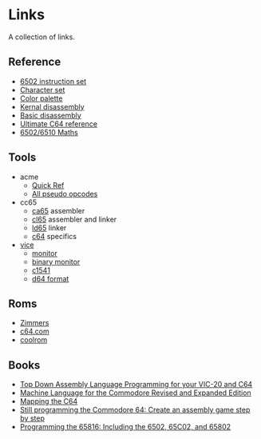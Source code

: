 
# Links

A collection of links.

## Reference

- [6502 instruction set](https://www.masswerk.at/6502/6502_instruction_set.html)
- [Character set](https://www.aivosto.com/articles/petscii.pdf)
- [Color palette](https://www.c64-wiki.com/wiki/Color)
- [Kernal disassembly](https://github.com/mist64/c64ref/blob/master/c64disasm/c64disasm_cbm.txt)
- [Basic disassembly](https://github.com/mist64/c64ref/blob/master/c64disasm/c64disasm_ms.txt)
- [Ultimate C64 reference](https://www.pagetable.com/c64ref/c64disasm/)
- [6502/6510 Maths](https://codebase64.org/doku.php?id=base:6502_6510_maths)


## Tools

- acme
  - [Quick Ref](https://sourceforge.net/p/acme-crossass/code-0/6/tree/trunk/docs/QuickRef.txt)
  - [All pseudo opcodes](https://sourceforge.net/p/acme-crossass/code-0/6/tree/trunk/docs/AllPOs.txt)
- cc65
  - [ca65](https://cc65.github.io/doc/ca65.html) assembler
  - [cl65](https://cc65.github.io/doc/cl65.html) assembler and linker
  - [ld65](https://cc65.github.io/doc/ld65.html) linker
  - [c64](https://cc65.github.io/doc/c64.html) specifics
- [vice](https://vice-emu.sourceforge.io/)
  - [monitor](https://vice-emu.sourceforge.io/vice_12.html#SEC270)
  - [binary monitor](https://vice-emu.sourceforge.io/vice_13.html#SEC281)
  - [c1541](https://vice-emu.sourceforge.io/vice_14.html#SEC317)
  - [d64 format](https://vice-emu.sourceforge.io/vice_17.html#SEC345)


## Roms

- [Zimmers](http://www.zimmers.net/anonftp/pub/cbm/firmware/misc/c64carts/index.html)
- [c64.com](https://www.c64.com/)
- [coolrom](https://coolrom.com.au/roms/c64/)


## Books

- [Top Down Assembly Language Programming for your VIC-20 and C64](https://archive.org/details/Top_Down_Assembly_Language_Programming_for_your_VIC-20_and_C64)
- [Machine Language for the Commodore Revised and Expanded Edition](https://archive.org/details/Machine_Language_for_the_Commodore_Revised_and_Expanded_Edition)
- [Mapping the C64](https://archive.org/details/Compute_s_Mapping_the_Commodore_64/)
- [Still programming the Commodore 64: Create an assembly game step by step](https://www.amazon.it/dp/B08L8FRZP7)
- [Programming the 65816: Including the 6502, 65C02, and 65802](https://www.amazon.it/dp/B01855HL7Q)
